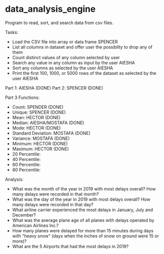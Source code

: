 # data_analysis_engine
Program to read, sort, and search data from csv files.


Tasks:
- Load the CSV file into array or data frame SPENCER
- List all columns in dataset and offer user the possiblity to drop any of them
- Count distinct values of any column selected by user
- Search any value in any column as input by the user AIESHA
- Sort any columns as selected by the user AIESHA
- Print the first 100, 1000, or 5000 rows of the dataset as selected by the user AIESHA

Part 1: AIESHA (DONE)
Part 2: SPENCER (DONE)

Part 3 Functions:
- Count: SPENDER (DONE)
- Unique: SPENCER (DONE)
- Mean: HECTOR (DONE)
- Median: AIESHA/MOSTAFA (DONE)
- Mode: HECTOR (DONE)
- Standard Deviation: MOSTAFA (DONE)
- Variance: MOSTAFA (DONE)
- Minimum: HECTOR (DONE)
- Maximum: HECTOR (DONE)
- 20 Percentile:
- 40 Percentile:
- 60 Percentile:
- 80 Percentile:

Analysis:
- What was the month of the year in 2019 with most delays overall? 
  How many delays were recorded in that month?
- What was the day of the year in 2019 with most delays overall? 
  How many delays were recorded in that day?
- What airline carrier experienced the most delays in January, July 
  and December?
- What was the average plane age of all planes with delays operated by 
  American Airlines Inc.?
- How many planes were delayed for more than 15 minutes during days with 
  "heavy snow" (days when the inches of snow on ground were 15 or more)?
- What are the 5 Airports that had the most delays in 2019? 
